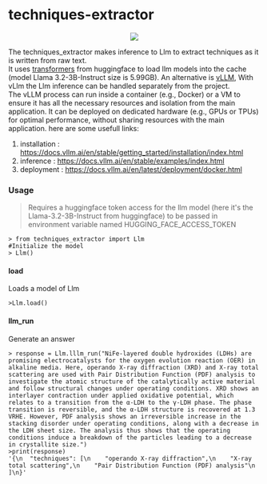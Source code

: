 # techniques-extractor
<p align="center">
 <a href="https://www.python.org">
<img src="https://img.shields.io/badge/python->=3.10-blue"> 
</a>
</p>
The techniques_extractor makes inference to Llm to extract techniques as it is written from raw text. <br>
It uses <a href="https://huggingface.co/docs/transformers/index">transformers</a> from huggingface to load llm models into the cache (model Llama 3.2-3B-Instruct size is 5.99GB). 
An alternative is <a href="https://docs.vllm.ai/en/latest/index.html">vLLM</a>,
With vLlm the Llm inference can be handled separately from the project. <br>
The vLLM process can run inside a container (e.g., Docker) or a VM to ensure it has all the necessary resources and isolation from the main application.
It can be deployed on dedicated hardware (e.g., GPUs or TPUs) for optimal performance, without sharing resources with the main application.
here are some usefull links: 

1. installation : https://docs.vllm.ai/en/stable/getting_started/installation/index.html 
2. inference : https://docs.vllm.ai/en/stable/examples/index.html
3. deployment : https://docs.vllm.ai/en/latest/deployment/docker.html

### Usage

> Requires a huggingface token access for the llm model (here it's the Llama-3.2-3B-Instruct from huggingface) to be passed in environment variable named HUGGING_FACE_ACCESS_TOKEN

```console 
> from techniques_extractor import Llm
#Initialize the model
> Llm()
```

#### load
Loads a model of Llm 
```console
>Llm.load()
```
#### llm_run
Generate an answer
```console
> response = Llm.lllm_run("NiFe-layered double hydroxides (LDHs) are promising electrocatalysts for the oxygen evolution reaction (OER) in alkaline media. Here, operando X-ray diffraction (XRD) and X-ray total scattering are used with Pair Distribution Function (PDF) analysis to investigate the atomic structure of the catalytically active material and follow structural changes under operating conditions. XRD shows an interlayer contraction under applied oxidative potential, which relates to a transition from the α-LDH to the γ-LDH phase. The phase transition is reversible, and the α-LDH structure is recovered at 1.3 VRHE. However, PDF analysis shows an irreversible increase in the stacking disorder under operating conditions, along with a decrease in the LDH sheet size. The analysis thus shows that the operating conditions induce a breakdown of the particles leading to a decrease in crystallite size.")
>print(response)
'{\n  "techniques": [\n    "operando X-ray diffraction",\n    "X-ray total scattering",\n    "Pair Distribution Function (PDF) analysis"\n  ]\n}'
```